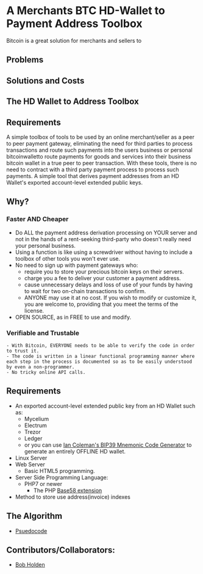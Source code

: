 # A Merchants BTC HD-Wallet to Payment Address Toolbox
Bitcoin is a great solution for merchants and sellers to 
## Problems
## Solutions and Costs
## The HD Wallet to Address Toolbox
## Requirements
A simple toolbox of tools to be used by an online merchant/seller as a peer to peer payment gateway, eliminating the need for third parties to process transactions and route such payments into the users business or personal bitcoinwalletto route payments for goods and services into their business bitcoin wallet in a true peer to peer transaction.
With these tools, there is no need to contract with a third party payment process to process such payments. A simple tool that derives payment addresses from an HD Wallet's exported account-level extended public keys.
## Why?
### Faster AND Cheaper
* Do ALL the payment address derivation processing on YOUR server and not in the hands of a rent-seeking third-party who doesn't really need your personal business.
* Using a function is like using a screwdriver without having to include a toolbox of other tools you won't ever use.
* No need to sign up with payment gateways who:
  - require you to store your precious bitcoin keys on their servers.
  - charge you a fee to deliver your customer a payment address.
  - cause unnecessary delays and loss of use of your funds by having to wait for two on-chain transactions to confirm.
  - ANYONE may use it at no cost. If you wish to modify or customize it, you are welcome to, providing that you meet the terms of the license.
* OPEN SOURCE, as in FREE to use and modify.

### Verifiable and Trustable
    - With Bitcoin, EVERYONE needs to be able to verify the code in order to trust it.
    - The code is written in a linear functional programming manner where each step in the process is documented so as to be easily understood by even a non-programmer.
    - No tricky online API calls.

## Requirements
* An exported account-level extended public key from an HD Wallet such as:
  - Mycelium
  - Electrum
  - Trezor
  - Ledger
  - or you can use [Ian Coleman\'s BIP39 Mnemonic Code Generator](https://iancoleman.io/bip39/) to generate an entirely OFFLINE HD wallet.
* Linux Server
* Web Server
  - Basic HTML5 programming.
* Server Side Programming Language:
  - PHP7 or newer
    - The PHP [Base58 extension](https://centos.pkgs.org/7/remi-x86_64/base58-0.1.4-1.el7.remi.x86_64.rpm.html)
* Method to store use address(invoice) indexes
## The Algorithm
   - [Psuedocode]()
## Contributors/Collaborators:
* [Bob Holden](https://github.com/EAWF)
